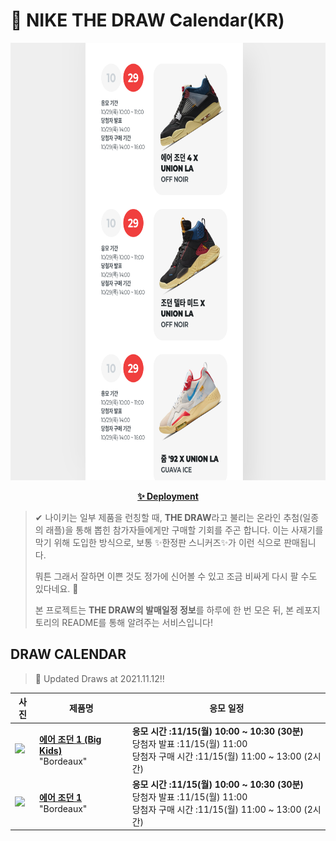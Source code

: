 # 👟 NIKE THE DRAW Calendar(KR)

<div align="center">
  <a href="https://junhoyeo.github.io/NIKE-THE-DRAW-Calendar/">
    <img src="./docs/images/preview.png" alt="Preview image of deployed application" height="700px" width="700px" />
  </a>
</div>

<p align="center">
  <a href="https://junhoyeo.github.io/NIKE-THE-DRAW-Calendar/">
    <strong>✨ Deployment</strong>
  </a>
</p>

> ✔ 나이키는 일부 제품을 런칭할 때, **THE DRAW**라고 불리는 온라인 추첨(일종의 래플)을 통해 뽑힌 참가자들에게만 구매할 기회를 주곤 합니다. 이는 사재기를 막기 위해 도입한 방식으로, 보통 ✨한정판 스니커즈✨가 이런 식으로 판매됩니다.
>
> 뭐튼 그래서 잘하면 이쁜 것도 정가에 신어볼 수 있고 조금 비싸게 다시 팔 수도 있다네요. 🤭
>
> 본 프로젝트는 **THE DRAW의 발매일정 정보**를 하루에 한 번 모은 뒤, 본 레포지토리의 README를 통해 알려주는 서비스입니다!

## DRAW CALENDAR

<!-- DRAW CALENDAR: START -->

> 👟 Updated Draws at 2021.11.12‼️

| 사진 | 제품명 | 응모 일정 |
| --- | ---- | ------- |
| <img src="https://static-breeze.nike.co.kr/kr/ko_kr/cmsstatic/product/575441-611/62e645ff-6782-43b9-a598-cdfdf36640d3_primary.jpg?snkrBrowse" width="256" /> | <a href="https://www.nike.com/kr/launch/t/junior/fw/basketball/575441-611/sjjz88/air-jordan-1-retro-high-og-gs"><strong>에어 조던 1 (Big Kids)</strong><br /></a> "Bordeaux" | <strong>응모 시간 :11/15(월) 10:00 ~ 10:30 (30분)</strong><br />당첨자 발표 :11/15(월) 11:00<br />당첨자 구매 시간 :11/15(월) 11:00 ~ 13:00 (2시간) |
| <img src="https://static-breeze.nike.co.kr/kr/ko_kr/cmsstatic/product/555088-611/08f60b42-4175-4154-a095-9110014fed6a_primary.jpg?snkrBrowse" width="256" /> | <a href="https://www.nike.com/kr/launch/t/men/fw/basketball/555088-611/lsge84/air-jordan-1-retro-high-og"><strong>에어 조던 1</strong><br /></a> "Bordeaux" | <strong>응모 시간 :11/15(월) 10:00 ~ 10:30 (30분)</strong><br />당첨자 발표 :11/15(월) 11:00<br />당첨자 구매 시간 :11/15(월) 11:00 ~ 13:00 (2시간) |

<!-- DRAW CALENDAR: END -->
